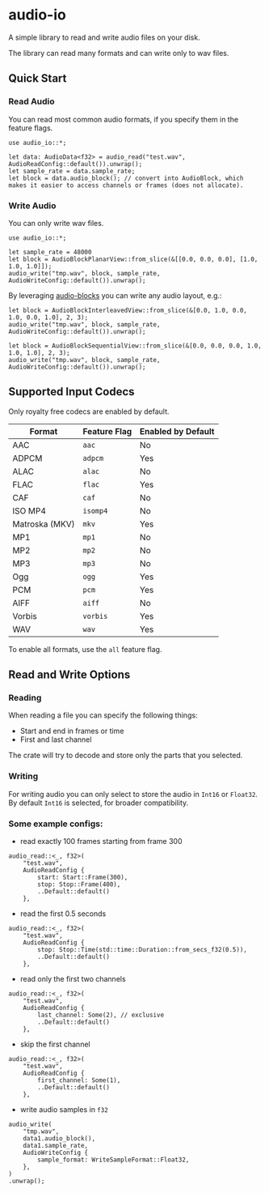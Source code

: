 # audio-io

A simple library to read and write audio files on your disk.

The library can read many formats and can write only to wav files.

## Quick Start

### Read Audio

You can read most common audio formats, if you specify them in the feature flags.

```rs,ignore
use audio_io::*;

let data: AudioData<f32> = audio_read("test.wav", AudioReadConfig::default()).unwrap();
let sample_rate = data.sample_rate;
let block = data.audio_block(); // convert into AudioBlock, which makes it easier to access channels or frames (does not allocate).
```

### Write Audio

You can only write wav files.

```rs,ignore
use audio_io::*;

let sample_rate = 48000
let block = AudioBlockPlanarView::from_slice(&[[0.0, 0.0, 0.0], [1.0, 1.0, 1.0]]);
audio_write("tmp.wav", block, sample_rate, AudioWriteConfig::default()).unwrap();
```

By leveraging [audio-blocks](https://crates.io/crates/audio-blocks) you can write any audio layout, e.g.:

```rs,ignore
let block = AudioBlockInterleavedView::from_slice(&[0.0, 1.0, 0.0, 1.0, 0.0, 1.0], 2, 3);
audio_write("tmp.wav", block, sample_rate, AudioWriteConfig::default()).unwrap();

let block = AudioBlockSequentialView::from_slice(&[0.0, 0.0, 0.0, 1.0, 1.0, 1.0], 2, 3);
audio_write("tmp.wav", block, sample_rate, AudioWriteConfig::default()).unwrap();
```

## Supported Input Codecs

Only royalty free codecs are enabled by default.

| Format | Feature Flag | Enabled by Default |
|--------|--------------|-------------------|
| AAC | `aac` | No |
| ADPCM | `adpcm` | Yes |
| ALAC | `alac` | No |
| FLAC | `flac` | Yes |
| CAF | `caf` | No |
| ISO MP4 | `isomp4` | No |
| Matroska (MKV) | `mkv` | Yes |
| MP1 | `mp1` | No |
| MP2 | `mp2` | No |
| MP3 | `mp3` | No |
| Ogg | `ogg` | Yes |
| PCM | `pcm` | Yes |
| AIFF | `aiff` | No |
| Vorbis | `vorbis` | Yes |
| WAV | `wav` | Yes |

To enable all formats, use the `all` feature flag.


## Read and Write Options

### Reading

When reading a file you can specify the following things:

- Start and end in frames or time
- First and last channel

The crate will try to decode and store only the parts that you selected.

### Writing

For writing audio you can only select to store the audio in `Int16` or `Float32`.
By default `Int16` is selected, for broader compatibility.

### Some example configs:

- read exactly 100 frames starting from frame 300
```rs,ignore
audio_read::<_, f32>(
    "test.wav",
    AudioReadConfig {
        start: Start::Frame(300),
        stop: Stop::Frame(400),
        ..Default::default()
    },
```
- read the first 0.5 seconds

```rs,ignore
audio_read::<_, f32>(
    "test.wav",
    AudioReadConfig {
        stop: Stop::Time(std::time::Duration::from_secs_f32(0.5)),
        ..Default::default()
    },
```

- read only the first two channels

```rs,ignore
audio_read::<_, f32>(
    "test.wav",
    AudioReadConfig {
        last_channel: Some(2), // exclusive
        ..Default::default()
    },
```

- skip the first channel

```rs,ignore
audio_read::<_, f32>(
    "test.wav",
    AudioReadConfig {
        first_channel: Some(1),
        ..Default::default()
    },
```

- write audio samples in `f32`

```rs,ignore
audio_write(
    "tmp.wav",
    data1.audio_block(),
    data1.sample_rate,
    AudioWriteConfig {
        sample_format: WriteSampleFormat::Float32,
    },
)
.unwrap();
```
